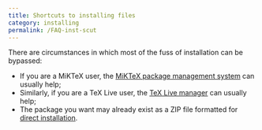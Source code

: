```yaml
---
title: Shortcuts to installing files
category: installing
permalink: /FAQ-inst-scut
---
```


There are circumstances in which most of the fuss of installation can
be bypassed:
  

-  If you are a MiKTeX user, the 
    [MiKTeX package management system](FAQ-inst-miktexstar)
    can usually help;
-  Similarly, if you are a TeX&nbsp;Live user, the 
    [TeX&nbsp;Live manager](FAQ-inst-texlive)
    can usually help;
-  The package you want may already exist as a ZIP file
    formatted for [direct installation](FAQ-inst-tds-zip).

